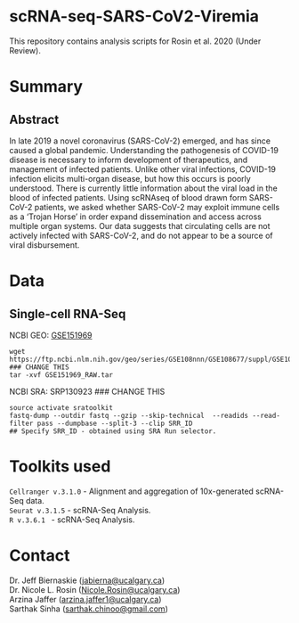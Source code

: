 # scRNA-seq-SARS-CoV2-Viremia
This repository contains analysis scripts for Rosin et al. 2020 (Under Review).

# Summary

## Abstract
In late 2019 a novel coronavirus (SARS-CoV-2) emerged, and has since caused a global pandemic. Understanding the pathogenesis of COVID-19 disease is necessary to inform development of therapeutics, and management of infected patients. Unlike other viral infections, COVID-19 infection elicits multi-organ disease, but how this occurs is poorly understood. There is currently little information about the viral load in the blood of infected patients. Using scRNAseq of blood drawn form SARS-CoV-2 patients, we asked whether SARS-CoV-2 may exploit immune cells as a ‘Trojan Horse’ in order expand dissemination and access across multiple organ systems. Our data suggests that circulating cells are not actively infected with SARS-CoV-2, and do not appear to be a source of viral disbursement.

# Data

## Single-cell RNA-Seq
NCBI GEO: [GSE151969](https://www.ncbi.nlm.nih.gov/geo/query/acc.cgi?acc=GSE151969) <br/>
```
wget https://ftp.ncbi.nlm.nih.gov/geo/series/GSE108nnn/GSE108677/suppl/GSE108677_RAW.tar ### CHANGE THIS
tar -xvf GSE151969_RAW.tar
```
NCBI SRA: SRP130923 ### CHANGE THIS <br/>
```
source activate sratoolkit
fastq-dump --outdir fastq --gzip --skip-technical  --readids --read-filter pass --dumpbase --split-3 --clip SRR_ID
## Specify SRR_ID - obtained using SRA Run selector.
```

# Toolkits used
`Cellranger v.3.1.0` - Alignment and aggregation of 10x-generated scRNA-Seq data.  <br/>
`Seurat v.3.1.5` - scRNA-Seq Analysis. <br/>
`R v.3.6.1 ` - scRNA-Seq Analysis. <br/>

# Contact
Dr. Jeff Biernaskie (jabierna@ucalgary.ca)<br/>
Dr. Nicole L. Rosin (Nicole.Rosin@ucalgary.ca)<br/>
Arzina Jaffer (arzina.jaffer1@ucalgary.ca)<br/>
Sarthak Sinha (sarthak.chinoo@gmail.com)
